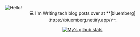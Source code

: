 <img src="https://raw.githubusercontent.com/nitchell/nitchell/master/header.png" alt="Hello!">

<center>
  💻  I'm Writing tech blog posts over at **[bluemberg](https://bluemberg.netlify.app/)**.

  </br>
  
  [![My's github stats](https://github-readme-stats.vercel.app/api?username=nitchell&count_private=true&show_icons=true&theme=dracula)](https://github.com/nitchell/github-readme-stats)
 </center>
